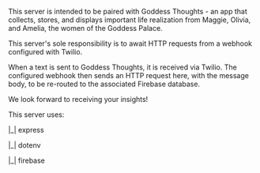 This server is intended to be paired with Goddess Thoughts - an app that collects, stores, and displays important life realization from Maggie, Olivia, and Amelia, the women of the Goddess Palace. 

This server's sole responsibility is to await HTTP requests from a webhook configured with Twilio.

When a text is sent to Goddess Thoughts, it is received via Twilio. The configured webhook then sends an HTTP request here, with the message body, to be re-routed to the associated Firebase database.

We look forward to receiving your insights!

This server uses:

|_| express

|_| dotenv

|_| firebase


